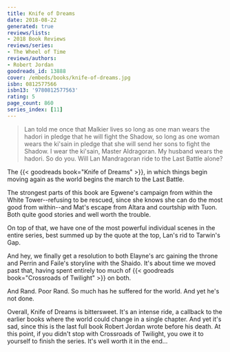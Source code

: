 ```yaml
---
title: Knife of Dreams
date: 2018-08-22
generated: true
reviews/lists:
- 2018 Book Reviews
reviews/series:
- The Wheel of Time
reviews/authors:
- Robert Jordan
goodreads_id: 13888
cover: /embeds/books/knife-of-dreams.jpg
isbn: 0812577566
isbn13: '9780812577563'
rating: 5
page_count: 860
series_index: [11]
---
```

> Lan told me once that Malkier lives so long as one man wears the hadori in pledge that he will fight the Shadow, so long as one woman wears the ki'sain in pledge that she will send her sons to fight the Shadow. I wear the ki'sain, Master Aldragoran. My husband wears the hadori. So do you. Will Lan Mandragoran ride to the Last Battle alone?  

The {{< goodreads book="Knife of Dreams" >}}, in which things begin moving again as the world begins the march to the Last Battle.  

<!--more-->

The strongest parts of this book are Egwene's campaign from within the White Tower--refusing to be rescued, since she knows she can do the most good from within--and Mat's escape from Altara and courtship with Tuon. Both quite good stories and well worth the trouble.  

On top of that, we have one of the most powerful individual scenes in the entire series, best summed up by the quote at the top, Lan's rid to Tarwin's Gap.  

And hey, we finally get a resolution to both Elayne's arc gaining the throne and Perrin and Faile's storyline with the Shaido. It's about time we moved past that, having spent entirely too much of {{< goodreads book="Crossroads of Twilight" >}} on both.  

And Rand. Poor Rand. So much has he suffered for the world. And yet he's not done.  

Overall, Knife of Dreams is bittersweet. It's an intense ride, a callback to the earlier books where the world could change in a single chapter. And yet it's sad, since this is the last full book Robert Jordan wrote before his death. At this point, if you didn't stop with Crossroads of Twilight, you owe it to yourself to finish the series. It's well worth it in the end...